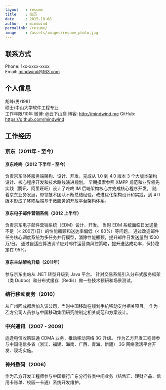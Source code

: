 ```yaml
---
layout   : resume
title    : 简历
date     : 2015-10-08
author   : mindwind
permalink: /resume/
image    : /assets/images/resume_photo.jpg
---
```



## 联系方式
Phone: 1xx-xxxx-xxxx  
Email: mindwind@163.com


## 个人信息
胡峰/男/1981  
硕士/中山大学软件工程专业  
工作年限/10年
微博: @云下山巅
博客: http://mindwind.me
GitHub: https://github.com/mindwind


## 工作经历
### 京东（2011年 - 至今）
#### 京东咚咚（2012 下半年 - 至今）
负责京东咚咚服务端架构、设计、开发，完成从 1.0 到 4.0 版本 3 个大版本架构设计、核心程序开发和技术路线演进规划。
早期摸索参照 XMPP 规范和业界领先实践（腾讯、阿里旺旺）设计了咚咚 IM 后端架构核心并完成核心程序开发。
随着京东业务发展，带领技术团队不断总结经验，改进优化架构设计和实践，到 4.0 版本形成了咚咚后端基于微服务的开放平台架构体系。

#### 京东电子邮件营销系统（2012 上半年）
负责京东电子邮件营销系统（EDM）设计、开发。
当时 EDM 系统面临日发送量不足（< 200万/日）的性能瓶颈和送达率偏低（< 80%）等问题。
通过改造邮件任务核心调度系统为多任务并行模型，消除性能瓶颈，提升邮件日发送量到 1500万/日。
通过自适应算法调节应对邮件运营商风控策略，提升送达成功率，保持稳定在 95%。

#### 京东主站架构升级（2011年）
参与京东主站从 .NET 转型升级到 Java 平台。
针对交易系统引入分布式服务框架（类 Dubbo）和分布式缓存（Redis）做一些技术预研和场景测试。


### 结行移动商务（2010）
从广州回成都后加入该公司，当时中国移动在规划手机移动支付相关项目。
作为乙方公司人员参与中国移动集团研究院制定相关规范和方案设计。


### 中兴通讯（2007 - 2009）
适逢电信收购联通 CDMA 业务，推动移动网络 3G 升级。
作为乙方开发工程师参与中国电信多省（浙江、福建、海南、广西、青海、新疆） 3G 网络激活平台开发、现场实施。


### 神州数码（2006）
作为乙方开发工程师参与中国银行广东分行各类中间业务（结售汇、理财产品、信用卡账单、校园一卡通）系统开发维护。
